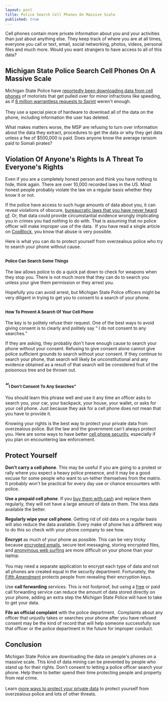 ```yaml
---
layout: post
title: Police Search Cell Phones On Massive Scale
published: true
---
```

<p>Cell phones contain more private information about you and your activities than just about anything else. They keep track of where you are at all times, everyone you call or text, email, social networking, photos, videos, personal files and much more. Would you want strangers to have access to all of this data?</p>
<h2>Michigan State Police Search Cell Phones On A Massive Scale</h2>
<p>Michigan State Police have <a href="http://www.clickondetroit.com/video/27563909/index.html" target="_blank">reportedly been downloading data from cell phones</a> of motorists that get pulled over for minor infractions like speeding, as if <a href="http://www.inquisitr.com/50510/sprint-gave-authorities-8-million-customer-records-last-year/" target="_blank">8 million warrantless requests to Sprint</a> weren't enough.<br/><br/> They use a special piece of hardware to download all of the data on the phone, including information the user has deleted.</p>
<p>What makes matters worse, the MSP are refusing to turn over information about the data they extract, procedures to get the data or why they get data unless a fee of $500,000 is paid. Does anyone know the average ransom paid to Somali pirates?</p>
<h2>Violation Of Anyone's Rights Is A Threat To Everyone's Rights</h2>
<p>Even if you are a completely honest person and think you have nothing to hide, think again. There are over 10,000 recorded laws in the US. Most honest people probably violate the law on a regular basis whether they know it or not.</p>
<p>If the police have access to such huge amounts of data about you, it can reveal violations of obscure, <a href="http://www.dumblaws.com/laws/united-states/california" target="_blank">bureaucratic laws that you have never heard of</a>. Or, that data could provide circumstantial evidence wrongly implicating you in crimes you had nothing to do with. That is assuming that no police officer will make improper use of the data.  If you have read a single article on <a title="corrupt police" href="http://www.copblock.org/3571/this-weeks-corrupt-cops-stories-11/" target="_blank">CopBlock</a>, you know that abuse is very possible.</p>
<p>Here is what you can do to protect yourself from overzealous police who try to search your phone without cause.</p>
<h2><span style="font-size: small;">Police Can Search Some Things</span></h2>
<p>The law allows police to do a quick pat down to check for weapons when they stop you. There is not much more that they can do to search you unless your give them permission or they arrest you.</p>
<p>Hopefully you can avoid arrest, but Michigan State Police officers might be very diligent in trying to get you to consent to a search of your phone.</p>
<h2><span style="font-size: small;">How To Prevent A Search Of Your Cell Phone</span></h2>
<p>The key is to politely refuse their request. One of the best ways to avoid giving consent is to clearly and politely say “ I do not consent to any searches.”</p>
<p>If they are asking, they probably don't have enough cause to search your phone without your consent. Refusing to give consent alone cannot give police sufficient grounds to search without your consent. If they continue to search your phone, that search will likely be unconstitutional and any evidence obtained as a result of that search will be considered fruit of the poisonous tree and be thrown out.</p>
<h2>“<span style="font-size: small;">I Don't Consent To Any Searches”</span></h2>
<p>You should learn this phrase well and use it any time an officer asks to search you, your car, your backpack, your house, your wallet, or asks for your cell phone. Just because they ask for a cell phone does not mean that you have to provide it.</p>
<p>Knowing your rights is the best way to protect your private data from overzealous police. But the law and the government can't always protect you. Here are some ways to have better <a title="cell phone security" href="http://www.howtovanish.com/2010/01/cell-phone-security-mobile-phone-taps/" target="_blank">cell phone security</a>, especially if you plan on encountering law enforcement.</p>
<h2>Protect Yourself</h2>
<p><strong>Don't carry a cell phone</strong>. This may be useful if you are going to a protest or rally where you expect a heavy police presence, and it may be a good excuse for some people who want to un-tether themselves from the matrix. It probably won't be practical for every day use or chance encounters with police.</p>
<p><strong>Use a prepaid cell phone</strong>. If you <a title="use cash" href="http://www.howtovanish.com/2009/10/the-sweet-sound-of-cash/" target="_blank">buy them with cash</a> and replace them regularly, they will not have a large amount of data on them. The less data available the better.</p>
<p><strong>Regularly wipe your cell phone</strong>. Getting rid of old data on a regular basis will also reduce the data available. Every make of phone has a different way to do this so check with your phone company to see how.</p>
<p><strong>Encrypt</strong> as much of your phone as possible. This can be very tricky because <a title="easy email encryption" href="http://www.howtovanish.com/2010/03/husmail-husmail-login/" target="_blank">encrypted emails</a>, secure text messaging, storing encrypted files, and <a title="anonymous web surfing" href="http://www.howtovanish.com/2009/08/anonymous-web-surfing/" target="_blank">anonymous web surfing</a> are more difficult on your phone than your laptop.<br/><br/> You may need a separate application to encrypt each type of data and not all phones are created equal in the security department. Fortunately, the <a title="right to remain silent fifth amendment explained" href="http://www.howtovanish.com/2010/10/you-have-the-right-to-remain-silent-fifth-amendment-explained/" target="_blank">Fifth Amendment</a> protects people from revealing their encryption keys.</p>
<p>Use <strong>call forwarding</strong> services. This is not foolproof, but using a <a title="google voice call forwarding" href="http://www.howtovanish.com/2009/10/the-good-the-bad-and-the-ugly-of-google-voice/" target="_blank">free</a> or paid call forwarding service can reduce the amount of data stored directly on your phone, adding an extra step the Michigan State Police will have to take to get your data.</p>
<p><strong>File an official complaint</strong> with the police department.  Complaints about any officer that unjustly takes or searches your phone after you have refused consent may be the kind of record that will help someone successfully sue that officer or the police department in the future for improper conduct.</p>
<h2>Conclusion</h2>
<p>Michigan State Police are downloading the data on people's phones on a massive scale. This kind of data mining can be prevented by people who stand up for their rights. Don't consent to letting a police officer search your phone. Help them to better spend their time protecting people and property from real crime.<br/><br/> Learn <a title="privacy book" href="http://www.howtovanish.com/htvbookaddtocart" target="_blank">more ways to protect your private data</a> to protect yourself from overzealous police and lots of other threats.</p>
